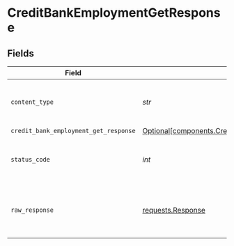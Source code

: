 # CreditBankEmploymentGetResponse


## Fields

| Field                                                                                                              | Type                                                                                                               | Required                                                                                                           | Description                                                                                                        |
| ------------------------------------------------------------------------------------------------------------------ | ------------------------------------------------------------------------------------------------------------------ | ------------------------------------------------------------------------------------------------------------------ | ------------------------------------------------------------------------------------------------------------------ |
| `content_type`                                                                                                     | *str*                                                                                                              | :heavy_check_mark:                                                                                                 | HTTP response content type for this operation                                                                      |
| `credit_bank_employment_get_response`                                                                              | [Optional[components.CreditBankEmploymentGetResponse]](../../models/components/creditbankemploymentgetresponse.md) | :heavy_minus_sign:                                                                                                 | OK                                                                                                                 |
| `status_code`                                                                                                      | *int*                                                                                                              | :heavy_check_mark:                                                                                                 | HTTP response status code for this operation                                                                       |
| `raw_response`                                                                                                     | [requests.Response](https://requests.readthedocs.io/en/latest/api/#requests.Response)                              | :heavy_check_mark:                                                                                                 | Raw HTTP response; suitable for custom response parsing                                                            |